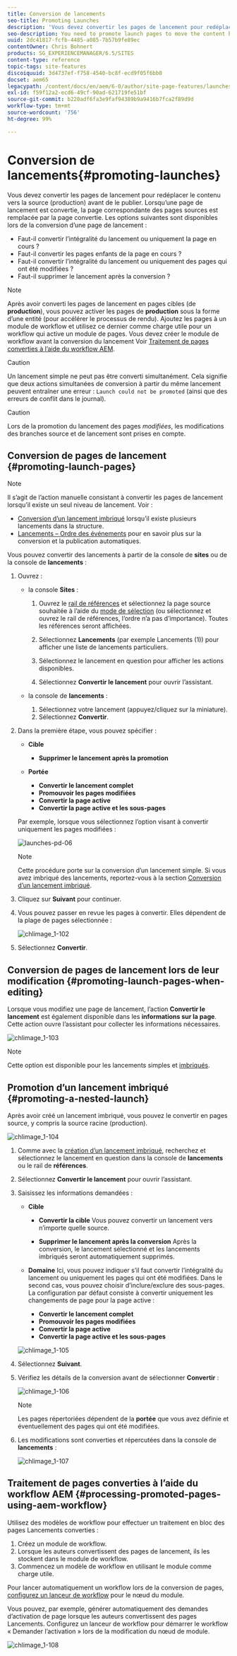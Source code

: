 ```yaml
---
title: Conversion de lancements
seo-title: Promoting Launches
description: 'Vous devez convertir les pages de lancement pour redéplacer le contenu vers la source (production) avant de le publier. '
seo-description: You need to promote launch pages to move the content back into the source (production) before publishing.
uuid: 2dc41817-fcfb-4485-a085-7b57b9fe89ec
contentOwner: Chris Bohnert
products: SG_EXPERIENCEMANAGER/6.5/SITES
content-type: reference
topic-tags: site-features
discoiquuid: 3d4737ef-f758-4540-bc8f-ecd9f05f6bb0
docset: aem65
legacypath: /content/docs/en/aem/6-0/author/site-page-features/launches
exl-id: f59f12a2-ecd6-49cf-90ad-621719fe51bf
source-git-commit: b220adf6fa3e9faf94389b9a9416b7fca2f89d9d
workflow-type: tm+mt
source-wordcount: '756'
ht-degree: 99%

---
```


# Conversion de lancements{#promoting-launches}

Vous devez convertir les pages de lancement pour redéplacer le contenu vers la source (production) avant de le publier. Lorsqu’une page de lancement est convertie, la page correspondante des pages sources est remplacée par la page convertie. Les options suivantes sont disponibles lors de la conversion d’une page de lancement :

* Faut-il convertir l’intégralité du lancement ou uniquement la page en cours ?
* Faut-il convertir les pages enfants de la page en cours ?
* Faut-il convertir l’intégralité du lancement ou uniquement des pages qui ont été modifiées ?
* Faut-il supprimer le lancement après la conversion ?

>[!NOTE]
>
>Après avoir converti les pages de lancement en pages cibles (de **production**), vous pouvez activer les pages de **production** sous la forme d’une entité (pour accélérer le processus de rendu). Ajoutez les pages à un module de workflow et utilisez ce dernier comme charge utile pour un workflow qui active un module de pages. Vous devez créer le module de workflow avant la conversion du lancement Voir [Traitement de pages converties à l’aide du workflow AEM](#processing-promoted-pages-using-aem-workflow).

>[!CAUTION]
>
>Un lancement simple ne peut pas être converti simultanément. Cela signifie que deux actions simultanées de conversion à partir du même lancement peuvent entraîner une erreur : `Launch could not be promoted` (ainsi que des erreurs de conflit dans le journal).

>[!CAUTION]
>
>Lors de la promotion du lancement des pages *modifiées*, les modifications des branches source et de lancement sont prises en compte.

## Conversion de pages de lancement {#promoting-launch-pages}

>[!NOTE]
>
>Il s’agit de l’action manuelle consistant à convertir les pages de lancement lorsqu’il existe un seul niveau de lancement. Voir :
>
>* [Conversion d’un lancement imbriqué](#promoting-a-nested-launch) lorsqu’il existe plusieurs lancements dans la structure.
>* [Lancements – Ordre des événements](/help/sites-authoring/launches.md#launches-the-order-of-events) pour en savoir plus sur la conversion et la publication automatiques.
>


Vous pouvez convertir des lancements à partir de la console de **sites** ou de la console de **lancements** :

1. Ouvrez :

   * la console **Sites** :

      1. Ouvrez le [rail de références](/help/sites-authoring/author-environment-tools.md#showingpagereferences) et sélectionnez la page source souhaitée à l’aide du [mode de sélection](/help/sites-authoring/basic-handling.md) (ou sélectionnez et ouvrez le rail de références, l’ordre n’a pas d’importance). Toutes les références seront affichées.

      1. Sélectionnez **Lancements** (par exemple Lancements (1)) pour afficher une liste de lancements particuliers.
      1. Sélectionnez le lancement en question pour afficher les actions disponibles.
      1. Sélectionnez **Convertir le lancement** pour ouvrir l’assistant.
   * la console de **lancements** :

      1. Sélectionnez votre lancement (appuyez/cliquez sur la miniature).
      1. Sélectionnez **Convertir**.


1. Dans la première étape, vous pouvez spécifier :

   * **Cible**

      * **Supprimer le lancement après la promotion**
   * **Portée**

      * **Convertir le lancement complet**
      * **Promouvoir les pages modifiées**
      * **Convertir la page active**
      * **Convertir la page active et les sous-pages**

   Par exemple, lorsque vous sélectionnez l’option visant à convertir uniquement les pages modifiées :

   ![launches-pd-06](assets/launches-pd-06.png)

   >[!NOTE]
   >
   >Cette procédure porte sur la conversion d’un lancement simple. Si vous avez imbriqué des lancements, reportez-vous à la section [Conversion d’un lancement imbriqué](#promoting-a-nested-launch).

1. Cliquez sur **Suivant** pour continuer.
1. Vous pouvez passer en revue les pages à convertir. Elles dépendent de la plage de pages sélectionnée :

   ![chlimage_1-102](assets/chlimage_1-102.png)

1. Sélectionnez **Convertir**.

## Conversion de pages de lancement lors de leur modification {#promoting-launch-pages-when-editing}

Lorsque vous modifiez une page de lancement, l’action **Convertir le lancement** est également disponible dans les **informations sur la page**. Cette action ouvre l’assistant pour collecter les informations nécessaires.

![chlimage_1-103](assets/chlimage_1-103.png)

>[!NOTE]
>
>Cette option est disponible pour les lancements simples et [imbriqués](#promoting-a-nested-launch).

## Promotion d’un lancement imbriqué {#promoting-a-nested-launch}

Après avoir créé un lancement imbriqué, vous pouvez le convertir en pages source, y compris la source racine (production).

![chlimage_1-104](assets/chlimage_1-104.png)

1. Comme avec la [création d’un lancement imbriqué](#creatinganestedlaunchlaunchwithinalaunch), recherchez et sélectionnez le lancement en question dans la console de **lancements** ou le rail de **références**.
1. Sélectionnez **Convertir le lancement** pour ouvrir l’assistant.

1. Saisissez les informations demandées :

   * **Cible**

      * **Convertir la cible** Vous pouvez convertir un lancement vers n’importe quelle source.

      * **Supprimer le lancement après la conversion** Après la conversion, le lancement sélectionné et les lancements imbriqués seront automatiquement supprimés.
   * **Domaine** Ici, vous pouvez indiquer s’il faut convertir l’intégralité du lancement ou uniquement les pages qui ont été modifiées. Dans le second cas, vous pouvez choisir d’inclure/exclure des sous-pages. La configuration par défaut consiste à convertir uniquement les changements de page pour la page active :

      * **Convertir le lancement complet**
      * **Promouvoir les pages modifiées**
      * **Convertir la page active**
      * **Convertir la page active et les sous-pages**

   ![chlimage_1-105](assets/chlimage_1-105.png)

1. Sélectionnez **Suivant**.
1. Vérifiez les détails de la conversion avant de sélectionner **Convertir** :

   ![chlimage_1-106](assets/chlimage_1-106.png)

   >[!NOTE]
   >
   >Les pages répertoriées dépendent de la **portée** que vous avez définie et éventuellement des pages qui ont été modifiées.

1. Les modifications sont converties et répercutées dans la console de **lancements** :

   ![chlimage_1-107](assets/chlimage_1-107.png)

## Traitement de pages converties à l’aide du workflow AEM {#processing-promoted-pages-using-aem-workflow}

Utilisez des modèles de workflow pour effectuer un traitement en bloc des pages Lancements converties :

1. Créez un module de workflow.
1. Lorsque les auteurs convertissent des pages de lancement, ils les stockent dans le module de workflow.
1. Commencez un modèle de workflow en utilisant le module comme charge utile.

Pour lancer automatiquement un workflow lors de la conversion de pages, [configurez un lanceur de workflow](/help/sites-administering/workflows-starting.md#workflows-launchers) pour le nœud du module.

Vous pouvez, par exemple, générer automatiquement des demandes d’activation de page lorsque les auteurs convertissent des pages Lancements. Configurez un lanceur de workflow pour démarrer le workflow « Demander l’activation » lors de la modification du nœud de module.

![chlimage_1-108](assets/chlimage_1-108.png)
